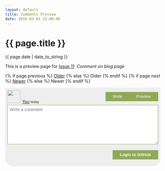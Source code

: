```yaml
---
layout: default
title: Comments Preview
date: 2015-03-01 12:00:00
---
```


<div class="post">
  <h1 class="post-title">{{ page.title }}</h1>
  <span class="post-date">{{ page.date | date_to_string }}</span>

  <p>This is a preview page for <a href="https://github.com/wireddown/ghpages-ghcomments/issues/11">Issue 11</a>: <em>Comment on blog page</em></p>

</div>

<div class="pagination">
  {% if page.previous %}
    <a class="pagination-item older" href="{{ site.baseurl }}{{ page.previous.url }}">Older</a>
  {% else %}
    <span class="pagination-item older">Older</span>
  {% endif %}
  {% if page.next %}
    <a class="pagination-item newer" href="{{ site.baseurl }}{{ page.next.url }}">Newer</a>
  {% else %}
    <span class="pagination-item newer">Newer</span>
  {% endif %}
</div>

<div class="gpgc-new-section gpgc-comments-font gpgc-hidden" id="gpgc_all_comments">
</div>

<div class="gpgc-new-section gpgc-comments-font gpgc-hidden" id="gpgc_no_comments">
  <p class="gpgc-no-comments">No comments</p>
</div>

<div class="gpgc-actions gpgc-hidden" id="gpgc_actions">
  <span class="gpgc-action">
    <button class="gpgc-show" id="show_comments_button" onclick="showAllComments(CommentsArray)"></button>
  </span>
</div>

<div class="gpgc-comment gpgc-comments-font" id="gpgc_new_comment">
  <div>
    <div class="gpgc-comment-header">
      <a id="gpgc_reader_url" href="#"><img class="gpgc-avatar" id="gpgc_reader_avatar" src="{{ site.baseurl }}/public/apple-touch-icon-precomposed.png" height="42" /><span id="gpgc_reader_login">You</span></a>
      <small>today</small>
      <div class="gpgc-tabs">
        <button class="gpgc-tab" id="write_button">Write</button>
        <button class="gpgc-tab" id="preview_button">Preview</button>
      </div>
    </div>
    <div class="gpgc-new-comment" id="write_div">
      <div class="gpgc-comment-form">
        <textarea class="gpgc-comment-form-textarea" id="new_comment_field" placeholder="Write a comment"></textarea>
      </div>
    </div>
    <div class="gpgc-new-comment gpgc-comment-contents gpgc-hidden" id="preview_div">
    </div>
    <div class="gpgc-comment-help">
      <div class="gpgc-hidden" id="help_message">
      </div>
    </div>
    <div class="gpgc-new-comment-bottom-actions">
      <button class="gpgc-submit" id="login_button" onclick="loginToGitHub()"><strong>Login to GitHub</strong></button>
      <button class="gpgc-submit gpgc-hidden" id="submit_button" onclick="postComment()"><strong>Submit</strong></button>
    </div>
  </div>
</div>

<div class="gpgc-new-section gpgc-comments-font gpgc-help-error gpgc-hidden" id="gpgc_reader_error">
</div>

<div class="gpgc_last_div">
</div>

<script>
  var ShortMonthForIndex = { 0: "Jan", 1: "Feb", 2: "Mar", 3: "Apr", 4: "May", 5: "Jun", 6: "Jul", 7: "Aug", 8: "Sep", 9: "Oct", 10: "Nov", 11: "Dec" };
  var AccessToken = "";
  var TokenAuthenticationStarted = false;
  var IssueUrl = "";
  var CommentsUrl = "";
  var CommentsArray = [];
  var StateChallenge = "";

  var AllCommentsDiv = document.getElementById("gpgc_all_comments");
  var NoCommentsDiv = document.getElementById("gpgc_no_comments");
  var ActionsDiv = document.getElementById("gpgc_actions");
  var ShowCommentsButton = document.getElementById("show_comments_button");

  var NewCommentDiv = document.getElementById("gpgc_new_comment");
  var WriteButton = document.getElementById("write_button");
  var WriteDiv = document.getElementById("write_div");
  var CommentMarkdown = document.getElementById("new_comment_field");
  var PreviewButton = document.getElementById("preview_button");
  var PreviewDiv = document.getElementById("preview_div");

  var ReaderGitHubUrl = document.getElementById("gpgc_reader_url");
  var ReaderAvatarUrl = document.getElementById("gpgc_reader_avatar");
  var ReaderLogin = document.getElementById("gpgc_reader_login");
  var LoginButton = document.getElementById("login_button");
  var SubmitButton = document.getElementById("submit_button");

  var HelpMessageDiv = document.getElementById("help_message");
  var ErrorDiv = document.getElementById("gpgc_reader_error");

  window.addEventListener("message", onLogin);

  function onLogin(event) {
    if (event.origin == "{{ site.url }}" && event.data.state == StateChallenge) {
      disableElement(LoginButton);
      getTokenUsingCode(event.data.code);
    }
  }

  function getTokenUsingCode(code) {
    getGitHubApiRequestWithCompletion("https://ghpages-ghcomments.herokuapp.com/authenticate/"+code, /* data: */ null, /* accessToken: */ null, /* onPreRequest: */ noop, onTokenRetrieved, onRetrieveTokenFailed);
  }

  function onTokenRetrieved(retrieveTokenRequest) {
    var tokenResponse = JSON.parse(retrieveTokenRequest.responseText);
    if (tokenResponse.token !== undefined) {
      AccessToken = tokenResponse.token;
      persistToken();
    } else {
      onRetrieveTokenFailed(retrieveTokenRequest);
    }

    authenticateUser();
  }

  function onRetrieveTokenFailed(retrieveTokenRequest) {
    enableElement(LoginButton);
    showFatalError("onRetrieveTokenFailed: \n\n" + retrieveTokenRequest.responseText);
  }

  function initializeData() {
    retrieveToken();
  }

  function retrieveToken() {
    AccessToken = localStorage.getItem("AccessToken");
  }

  function persistToken() {
    localStorage.setItem("AccessToken", AccessToken);
  }

  function clearToken() {
    authenticateUser();
    persistToken();
  }

  function showCommentHelpMessage(message) {
    showCommentHelp(message, /* isRawHtml: */ false, "gpgc-help-message", "gpgc-help-error");
  }

  function showCommentHelpError(error, isRawHtml) {
    showCommentHelp(error, isRawHtml, "gpgc-help-error", "gpgc-help-message");
  }

  function showCommentHelp(message, isRawHtml, cssClassToAdd, cssClassToRemove) {
    if (isRawHtml) {
      HelpMessageDiv.innerHTML = message;
    } else {
      HelpMessageDiv.innerHTML = "<p>" + message + "</p>";
    }
    HelpMessageDiv.classList.add(cssClassToAdd);
    HelpMessageDiv.classList.remove(cssClassToRemove);
    showElement(HelpMessageDiv);
  }

  function clearCommentHelp() {
    HelpMessageDiv.innerHTML = "";
    HelpMessageDiv.classList.remove("gpgc-help-message");
    HelpMessageDiv.classList.remove("gpgc-help-error");
    hideElement(HelpMessageDiv);
  }

  function showFatalError(internalMessage) {
    {% if site.data.gpgc.enable_diagnostics %}
      var nextStepMessage = "<p>If you're the site owner, please contact <strong><a href='https://github.com/wireddown/ghpages-ghcomments/issues'>ghpages-ghcomments</a></strong> for help.</p><p><strong>Internal message</strong></p><pre>" + internalMessage + "</pre>";
    {% else %}
      var nextStepMessage = "<p>If you're the site owner, please set <code>enable_diagnostics</code> to <code>true</code> in <code>_data/gpgc.yml</code> to see more details.</p>";
    {% endif %}
    ErrorDiv.innerHTML += "<h2>Oops!</h2><p>Something surprising happened.</p>" + nextStepMessage;
    showElement(ErrorDiv);
  }

  function updateCommenterInformation(userJson) {
    ReaderGitHubUrl.href = userJson.html_url;
    ReaderAvatarUrl.src = userJson.avatar_url;
    ReaderLogin.innerHTML = userJson.login;
  }

  function loginToGitHub() {
    var challengeArray = new Uint32Array(2);
    window.crypto.getRandomValues(challengeArray);
    StateChallenge = challengeArray[0].toString() + challengeArray[1].toString();
    var data = {
      "client_id": "0ef5ca17b24db4e46807",
      "scope": "public_repo",
      "state": StateChallenge,
      "redirect_uri": "{{ site.url }}/ghpages-ghcomments/preview/on_login/index.html"};

    var urlParameters = Object.keys(data).map(function(key){ 
      return encodeURIComponent(key) + "=" + encodeURIComponent(data[key]); 
    }).join("&");

    window.open(
      "https://github.com/login/oauth/authorize?"+urlParameters,
      "Log In to GitHub",
      "resizable,scrollbars,status,width=1024,height=620"
    );
  }

  function onAuthenticateUserStarted() {
    clearCommentHelp();
  }

  function onUserAuthenticated(checkAuthenticationRequest) {
    {% if site.data.gpgc.enable_diagnostics %}
      var elementsToShow = [ SubmitButton ];
      var elementsToHide = [ LoginButton ];
    {% else %}
      var elementsToShow = [ SubmitButton ];
      var elementsToHide = [ LoginButton ];
    {% endif %}
    var elementsToEnable = [ SubmitButton ];
    var elementsToDisable = [  ];
    persistToken();
    updateCommenterInformation(JSON.parse(checkAuthenticationRequest.responseText));
    clearCommentHelp();
    updateElements(elementsToShow, elementsToHide, elementsToEnable, elementsToDisable);
  }

  function onUserAuthenticationError(checkAuthenticationRequest) {
    TokenAuthenticationStarted = false;
    AccessToken = "";
    var helpErrorMessage = "Sorry, it looks like the token isn't valid. Please try again.";
    var isRawHtml = false;
{% if site.data.gpgc.enable_diagnostics %}
    helpErrorMessage = "<h3><strong>gpgc</strong> Error: Authentication Failed</h3><p>Could not authenticate OAuth token</p><p>GitHub response:</p><p><pre>" + checkAuthenticationRequest.responseText + "</pre></p>";
    isRawHtml = true;
{% endif %}
    showCommentHelpError(helpErrorMessage, isRawHtml);
    onAuthenticateUserFailed();
    return;
  }

  function onAuthenticateUserFailed() {
    var elementsToShow = [ LoginButton ];
    var elementsToHide = [ SubmitButton ];
    var elementsToEnable = [ LoginButton ];
    var elementsToDisable = [ SubmitButton ];
    updateElements(elementsToShow, elementsToHide, elementsToEnable, elementsToDisable);
  }

  function authenticateUser() {
    if (AccessToken == null) {
      onAuthenticateUserFailed();
      updateCommenterInformation({ login: "You", html_url: "#", avatar_url: "{{ site.baseurl }}/public/apple-touch-icon-precomposed.png" });
    } else if (AccessToken.length == 40) {
      if (TokenAuthenticationStarted == false) {
        TokenAuthenticationStarted = true;
        var userIdUrl = "https://api.github.com/user";
        getGitHubApiRequestWithCompletion(userIdUrl, /* data: */ null, AccessToken, onAuthenticateUserStarted, onUserAuthenticated, onUserAuthenticationError);
      }
    } else if (AccessToken.length == 0) {
      onAuthenticateUserFailed();
      updateCommenterInformation({ login: "You", html_url: "https://github.com/wireddown/ghpages-ghcomments", avatar_url: "https://raw.githubusercontent.com/wireddown/ghpages-ghcomments/gh-pages/public/apple-touch-icon-precomposed.png" });
      showCommentHelpMessage("To leave a comment, please provide a <a href=''>GitHub OAuth token</a>.");
    } else {
      onAuthenticateUserFailed();
      updateCommenterInformation({ login: "You", html_url: "#", avatar_url: "{{ site.baseurl }}/public/apple-touch-icon-precomposed.png" });
      showCommentHelpError("An OAuth token must be 40 characters long, yours is " + AccessToken.length + " long.", /* isRawHtml: */ false);
    }
  }

  function onPostCommentStarted() {
    showCommentHelpMessage("<em>Posting comment...</em>");
  }

  function onCommentPosted(postCommentRequest) {
    var commentInformation = JSON.parse(postCommentRequest.responseText);
    var newComment = formatComment(commentInformation.user.avatar_url, commentInformation.user.html_url, commentInformation.user.login, commentInformation.body_html, commentInformation.updated_at);
    AllCommentsDiv.innerHTML += newComment;
    showAllComments();
    updateCommentFormMode("write", /* reset: */ true);
    clearCommentHelp();
  }

  function onPostCommentError(postCommentRequest) {
    var helpErrorMessage = "Sorry, something surprising happened. Please try again.";
    var isRawHtml = false;
{% if site.data.gpgc.enable_diagnostics %}
    helpErrorMessage = "<h3><strong>gpgc</strong> Error: Comment Failed</h3><p>Could not create a new comment</p><p>GitHub response:</p><p><pre>" + postCommentRequest.responseText + "</pre></p>";
    isRawHtml = true;
{% endif %}
    showCommentHelpError(helpErrorMessage, isRawHtml);
  }

  function postComment() {
    if (CommentMarkdown.value.length == 0) {
      showCommentHelpError("Sorry, but your comment is empty. Please try again.");
      return;
    } else {
      clearCommentHelp();
    }

    var createCommentJson = { body: CommentMarkdown.value };
    postGitHubApiRequestWithCompletion(CommentsUrl, JSON.stringify(createCommentJson), AccessToken, onPostCommentStarted, onCommentPosted, onPostCommentError);
  }

  function onRenderRequestStarted() {
    PreviewDiv.innerHTML = "<p><em>Rendering...</em></p>";
  }

  function onMarkdownRendered(renderRequest) {
    var renderedHtml = renderRequest.responseText;
    PreviewDiv.innerHTML = renderedHtml;
  }

  function onMarkdownRenderError(renderRequest) {
    var helpErrorMessage = "Sorry, something surprising happened. Please try again.";
    var isRawHtml = false;
{% if site.data.gpgc.enable_diagnostics %}
    helpErrorMessage = "<h3><strong>gpgc</strong> Error: Render Failed</h3><p>Could not render comment markdown</p><p>GitHub response:</p><p><pre>" + renderRequest.responseText + "</pre></p>";
    isRawHtml = true;
{% endif %}
    showCommentHelpError(helpErrorMessage, isRawHtml);
    return;
  }

  function renderMarkdown(markdown) {
    renderUrl = "https://api.github.com/markdown";
    markdownBundle = {text: markdown, mode: "gfm", context: "{{ site.data.gpgc.repo_owner }}/{{ site.data.gpgc.repo_name }}"};
    postGitHubApiRequestWithCompletion(renderUrl, JSON.stringify(markdownBundle), AccessToken, onRenderRequestStarted, onMarkdownRendered, onMarkdownRenderError);
  }

  function updateCommentFormMode(newMode, reset) {
    var elementsToShow = [];
    var elementsToHide = [];

    if (newMode === "preview") {
      WriteButton.onclick = function() { updateCommentFormMode("write", /* reset: */ false) };
      WriteButton.className = "gpgc-tab";
      PreviewButton.onclick = null;
      PreviewButton.classList.add("preview");
      elementsToHide.push(WriteDiv);
      elementsToShow.push(PreviewDiv);
      PreviewDiv.innerHTML = "";
      renderMarkdown(CommentMarkdown.value);
    } else if (newMode === "write") {
      WriteButton.onclick = null;
      WriteButton.classList.add("write");
      PreviewButton.onclick = function() { updateCommentFormMode("preview", /* reset: */ false) };
      PreviewButton.className = "gpgc-tab";
      elementsToShow.push(WriteDiv);
      elementsToHide.push(PreviewDiv);
    }

    updateElements(elementsToShow, elementsToHide, /* elementsToEnable: */ null, /* elementsToDisable: */ null);

    if (reset) {
      CommentMarkdown.value = "";
      PreviewDiv.innerHTML = "";
    }
  }

  function initializeNewCommentForm() {
    authenticateUser();
    updateCommentFormMode("write", /* reset: */ false);
  }

  function findAndCollectComments(userName, repositoryName, issueTitle) {
    var safeQuery = encodeURI(issueTitle);
    var seachQueryUrl = "https://api.github.com/search/issues?q=" + safeQuery + "+repo:" + userName + "/" + repositoryName + "+type:issue+in:title";
    getGitHubApiRequestWithCompletion(seachQueryUrl, /* data: */ null, AccessToken, /* onPreRequest: */ noop, onSearchComplete, onSearchError);
  }

  function onSearchComplete(searchRequest) {
    var searchResults = JSON.parse(searchRequest.responseText);
    if (searchResults.total_count === 1) {
      IssueUrl = searchResults.items[0].html_url;
      CommentsUrl = searchResults.items[0].comments_url
      getGitHubApiRequestWithCompletion(CommentsUrl, /* data: */ null, AccessToken, /* onPreRequest: */ noop, onQueryComments, onQueryCommentsError);
    }
    else {
      onSearchError(searchRequest);
    }
  }

  function onSearchError(searchRequest) {
{% if site.data.gpgc.enable_diagnostics %}
    var searchErrorMessage = ""
    if (searchRequest.status != 200) {
      searchErrorMessage = "<h3><strong>gpgc</strong> Error: Search Failed</h3><p>Could not search GitHub repository <strong><a href='https://www.github.com/{{ site.data.gpgc.repo_owner }}/{{ site.data.gpgc.repo_name }}'>{{ site.data.gpgc.repo_owner }}/{{ site.data.gpgc.repo_name }}</a></strong>.</p><p>GitHub response:</p><p><pre>" + searchRequest.responseText + "</pre></p><p>Check:<ul><li><code>repo_owner</code> in <code>_data/gpgc.yml</code> for typos.</li><li><code>repo_name</code> in <code>_data/gpgc.yml</code> for typos.</li></ul></p>";
    }

    var missingIssueMessage = "";
    var searchResults = JSON.parse(searchRequest.responseText);
    if (searchResults.total_count !== undefined && searchResults.total_count === 0) {
      missingIssueMessage = "<h3><strong>gpgc</strong> Error: Missing Issue</h3><p>Could not find comment issue with the title <em>{{ include.post_title }}</em> in the repository <strong><a href='https://www.github.com/{{ site.data.gpgc.repo_owner }}/{{ site.data.gpgc.repo_name }}'>{{ site.data.gpgc.repo_owner }}/{{ site.data.gpgc.repo_name }}</a></strong>.</p><p>Check:<ul><li>for typos in the Jekyll <code>title</code> front matter for this post: <code>{{ page.path }}</code>.</li><li>that the <code>repo_name</code> in <code>_data/gpgc.yml</code> matches the repository for this site.</li><li>the terminal output from <code>git push</code> for other error messages if the git hooks are installed.</li></ul></p>";
    }

    var allMessagesHtml = searchErrorMessage + missingIssueMessage;
    if (allMessagesHtml.length > 0) {
      allMessagesHtml += "<h3>Search Help</h3><p>Verify your site's configuration with the <a href='downtothewire.io/ghpages-ghcomments/setup/'>setup instructions</a> and refer to the <a href='http://downtothewire.io/ghpages-ghcomments/advanced/verbose-usage/'>verbose usage</a> for step-by-step details.</p><p>Contact <strong><a href='https://github.com/wireddown/ghpages-ghcomments/issues'>ghpages-ghcomments</a></strong> for more help.</p>";

      ErrorDiv.innerHTML += allMessagesHtml;
      showElement(ErrorDiv);
    }
{% else %}
    if (searchRequest.status == 401) {
      AccessToken = "";
      findAndCollectComments("{{ site.data.gpgc.repo_owner }}", "{{ site.data.gpgc.repo_name }}", "{{ include.post_title }}");
    }
    else {
      showFatalError("onSearchError: \n\n" + searchRequest.responseText);
    }
{% endif %}
    return;
  }

  function onQueryComments(commentRequest) {
    CommentsArray = CommentsArray.concat(JSON.parse(commentRequest.responseText));
    var commentsPages = commentRequest.getResponseHeader("Link");
    if (commentsPages) {
      var commentsLinks = commentsPages.split(",");
      for (var i = 0; i < commentsLinks.length; i++) {
        if (commentsLinks[i].search('rel="next"') > 0) {
          var linkStart = commentsLinks[i].search("<");
          var linkStop = commentsLinks[i].search(">");
          var nextLink = commentsLinks[i].substring(linkStart + 1, linkStop);
          getGitHubApiRequestWithCompletion(nextLink, /* data: */ null, /* accessToken: */ null, /* onPreRequest: */ noop, onQueryComments, onQueryCommentsError);
          return;
        }
      }
      updateCommentsAndActions(CommentsArray);
    }
    else {
      updateCommentsAndActions(CommentsArray);
    }
  }

  function onQueryCommentsError(commentRequest) {
    showFatalError("onQueryCommentsError: \n\n" + commentRequest.responseText);
  }

  function updateCommentsAndActions(allComments) {
    var elementsToShow = [];
    var elementsToHide = [];

    if (allComments.length === 0) {
      elementsToShow.push(NoCommentsDiv);
    } else {
      var allCommentsHtml = formatAllComments(CommentsArray);
      AllCommentsDiv.innerHTML = allCommentsHtml + AllCommentsDiv.innerHTML;

      var commentOrComments = allComments.length == 1 ? "Comment" : "Comments";
      ShowCommentsButton.innerHTML = "Show " + allComments.length + " " + commentOrComments;

      if (typeof {{ site.data.gpgc.use_show_action }} === "boolean" && {{ site.data.gpgc.use_show_action }}) {
        elementsToShow.push(ActionsDiv);
        elementsToHide.push(AllCommentsDiv);
      }
      else {
        elementsToHide.push(ActionsDiv);
        elementsToShow.push(AllCommentsDiv);
      }
    }

    updateElements(elementsToShow, elementsToHide, /* elementsToEnable: */ null, /* elementsToDisable: */ null);
  }

  function showAllComments(allComments) {
    var elementsToShow = [ AllCommentsDiv ];
    var elementsToHide = [ ActionsDiv, NoCommentsDiv ];
    updateElements(elementsToShow, elementsToHide, /* elementsToEnable: */ null, /* elementsToDisable: */ null);
  }

  function formatAllComments(allComments) {
    var allCommentsHtml = "";
    for (var i = 0; i < allComments.length; i++) {
      var user = allComments[i].user;
      allCommentsHtml += formatComment(user.avatar_url, user.html_url, user.login, allComments[i].body_html, allComments[i].updated_at);
    }

    return allCommentsHtml;
  }

  function formatComment(userAvatarUrl, userHtmlUrl, userLogin, commentBodyHtml, commentTimeStamp) {
    var commentDate = new Date(commentTimeStamp);
    var shortMonth = ShortMonthForIndex[commentDate.getMonth()];
    var commentHtml = "<div class='gpgc-comment'>";
    commentHtml += "<div class='gpgc-comment-header'>";
    commentHtml += "<a href='" + userHtmlUrl + "'><img class='gpgc-avatar' src='" + userAvatarUrl + "' height='42' />" + userLogin + "</a> ";
    commentHtml += "<small>on " + commentDate.getDate() + " " + shortMonth + " " + commentDate.getFullYear() + "</small>";
    commentHtml += "</div>";
    commentHtml += "<div class='gpgc-comment-contents'>" + commentBodyHtml + "</div>";
    commentHtml += "</div>";
    return commentHtml;
  }

  function getGitHubApiRequestWithCompletion(url, data, accessToken, onPreRequest, onSuccess, onError) {
    doGitHubApiRequestWithCompletion("GET", url, data, accessToken, onPreRequest, onSuccess, onError);
  }

  function postGitHubApiRequestWithCompletion(url, data, accessToken, onPreRequest, onSuccess, onError) {
    doGitHubApiRequestWithCompletion("POST", url, data, accessToken, onPreRequest, onSuccess, onError);
  }

  function doGitHubApiRequestWithCompletion(method, url, data, accessToken, onPreRequest, onSuccess, onError) {
    var gitHubRequest = new XMLHttpRequest();
    gitHubRequest.open(method, url, /* async: */ true);

    if (accessToken != null && accessToken != "") {
      gitHubRequest.setRequestHeader("Authorization", "token " + accessToken);
    }

    gitHubRequest.setRequestHeader("Accept", "application/vnd.github.v3.html+json");
    gitHubRequest.onreadystatechange = function() { onRequestReadyStateChange(gitHubRequest, onSuccess, onError) };

    onPreRequest();
    gitHubRequest.send(data);
  }

  function noop() {
  }

  function onRequestReadyStateChange(httpRequest, onSuccess, onError) {
    if (httpRequest.readyState != 4) { return; }
    if (httpRequest.status == 200 || httpRequest.status == 201) {
      onSuccess(httpRequest);
    } else {
      onError(httpRequest);
    }
  }

  function updateElements(elementsToShow, elementsToHide, elementsToEnable, elementsToDisable) {
    if (elementsToShow != null) showElements(elementsToShow);
    if (elementsToHide != null) hideElements(elementsToHide);
    if (elementsToEnable != null) enableElements(elementsToEnable);
    if (elementsToDisable != null) disableElements(elementsToDisable);
  }

  function updateElementVisibility(element, makeVisible) {
    if (makeVisible) {
      element.classList.remove("gpgc-hidden");
    } else {
      element.classList.add("gpgc-hidden");
    }
  }

  function showElement(element) {
    updateElementVisibility(element, /* makeVisible: */ true);
  }

  function showElements(elementList) {
    for (var i = 0; i < elementList.length; i++) {
      showElement(elementList[i]);
    }
  }

  function hideElement(element) {
    updateElementVisibility(element, /* makeVisible: */ false);
  }

  function hideElements(elementList) {
    for (var i = 0; i < elementList.length; i++) {
      hideElement(elementList[i]);
    }
  }

  function updateElementInteractivity(element, makeInteractive) {
    if (makeInteractive) {
      element.disabled = false;
    } else {
      element.disabled = true;
    }
  }

  function enableElement(elementToEnable) {
    updateElementInteractivity(elementToEnable, /* makeInteractive: */ true);
  }

  function enableElements(elementList) {
    for (var i = 0; i < elementList.length; i++) {
      enableElement(elementList[i]);
    }
  }

  function disableElement(elementToDisable) {
    updateElementInteractivity(elementToDisable, /* makeInteractive: */ false);
  }

  function disableElements(elementList) {
    for (var i = 0; i < elementList.length; i++) {
      disableElement(elementList[i]);
    }
  }

{% if site.data.gpgc.enable_diagnostics %}
  function verifyCss() {
    var css = document.styleSheets;
    var foundCssInHead = false;
    var fetchedCss = false;
    for (var i = 0; i < css.length; i++) {
      if (css[i].href.match("ghpages-ghcomments.css")) {
        foundCssInHead = true;
        if (css[i].cssRules.length > 0) {
          fetchedCss = true;
        }
        break;
      }
    }

    var missingCssMessage = "";
    if (! foundCssInHead) {
      missingCssMessage = "<h3><strong>gpgc</strong> Error: Missing CSS</h3><p><code>ghpages-ghcomments.css</code> is not in the &lt;head&gt; element.</p><p>Add a <code>&lt;link&gt;</code> element to <code>_includes/head.hml</code>.</p>";
    }

    var css404Message = "";
    if (! fetchedCss && foundCssInHead) {
      css404Message = "<h3><strong>gpgc</strong> Error: CSS 404</h3><p>Could not retrieve <code>ghpages-ghcomments.css</code> from your site.</p><p>Check <code>_includes/head.hml</code> for typos.</p>";
    }

    var allMessagesHtml = missingCssMessage + css404Message;
    if (allMessagesHtml.length > 0) {
      allMessagesHtml += "<h3>CSS Help</h3><p>Verify your site's configuration with the <a href='downtothewire.io/ghpages-ghcomments/setup/'>setup instructions</a> and refer to the <a href='http://downtothewire.io/ghpages-ghcomments/advanced/verbose-usage/'>verbose usage</a> for step-by-step details.</p><p>Contact <strong><a href='https://github.com/wireddown/ghpages-ghcomments/issues'>ghpages-ghcomments</a></strong> for more help.</p>";

      ErrorDiv.innerHTML += allMessagesHtml;
      showElement(ErrorDiv);
    }
  }

  verifyCss();
{% endif %}

  initializeData();
  initializeNewCommentForm();
  findAndCollectComments("{{ site.data.gpgc.repo_owner }}", "{{ site.data.gpgc.repo_name }}", "{{ page.title }}");
</script>

<style media="screen" type="text/css">

.gpgc-hidden {
  display: none !important;
}

.gpgc-actions  {
  overflow: hidden; /* clearfix */
  margin-left: -1rem;
  margin-right: -1rem;
}

.gpgc-action {
  display: block;
  padding: 1rem;
  text-align: center;
}

.gpgc-show {
  display: inline-block;
  padding-top: 1rem;
  padding-bottom: 1rem;
  width: 14rem;
  font-family: "PT Sans", Helvetica, Arial, sans-serif;
  font-size: 1rem;
  border: solid 1px #90a959; /* THEME: use `a` color */
  color: #90a959; /* THEME: use `a` color */
  background-color: #fff;
  cursor: pointer;
}

.gpgc-show:hover {
  background-color: #f5f5f5;
}

.gpgc-comments-font {
  font-size: .8rem;
}

@media (min-width: 410px) {
  .gpgc-submit {
    float: right;
    display: inline;
  }

  .gpgc-oauth-token {
    width: 24em;
  }

  .gpgc-tabs {
    float: right;
    padding-left: 0px;
  }
  
  .gpgc-token-actions {
    width: 320px !important;
  }

  .gpgc-new-comment-bottom-actions {
    padding: .4rem .4rem 3.2rem !important;
  }
}

.gpgc-token-actions {
  margin-bottom: .8rem;
  display: inline-block;
  width: 100%;
}

.gpgc-comment-header {
  padding-top: .4rem;
  padding-right: .4rem;
  padding-left: .4rem;
  margin-bottom: .2rem;
}

.gpgc-comment-form {
  padding-left: .4rem;
  padding-right: .4rem;
}

.gpgc-comment-form-textarea {
  font-family: inherit;
  display: block;
  width: 100%;
  min-height: 8rem;
  margin-left: auto;
  margin-right: auto;
  padding: .4rem;
  resize: vertical;
  border: solid 1px #90a959; /* THEME: use `a` color */
}

.gpgc-tabs {
  margin-top: .4rem;
  padding-left: 5px;
}

.gpgc-tab {
  padding-left: 1.4rem;
  padding-right: 1.4rem;
  padding-top: .4rem;
  padding-bottom: .4rem;
  margin-left: -5px;
  border: solid 1px #90a959; /* THEME: use `a` color */
  background-color: #90a959; /* THEME: use `a` color */
  color: #FFFFFF;
  cursor: pointer;
}

.gpgc-tab.write {
  border: solid 1px;
  border-color: #90a959; /* THEME: use `a` color */
  background-color: #FFFFFF;
  color: inherit;
  cursor: auto;
}

.gpgc-tab.preview {
  border: solid 1px #90a959;
  background-color: #FFFFFF;
  color: inherit;
  cursor: auto;
}

.gpgc-new-comment {
  min-height: 4rem;
}

.gpgc-new-comment-bottom-actions {
  padding: 0.4rem 0.4rem 1rem;
}

.gpgc-oauth-token {
  width: 100%;
  border: 1px solid #90A959;
  padding: .4rem;
}

.gpgc-submit {
  padding-left: 1.4rem;
  padding-right: 1.4rem;
  padding-top: .4rem;
  padding-bottom: .4rem;
  border: solid 1px #90a959; /* THEME: use `a` color */
  background-color: #90a959; /* THEME: use `a` color */
  cursor: pointer;
}

button:disabled {
  border: solid 1px #888888;
  background-color: #aaaaaa;
  cursor: auto;
}

.gpgc-submit strong {
 color: #FFFFFF;
 }

.gpgc-clear-token {
  padding-left: 1.4rem;
  padding-right: 1.4rem;
  padding-top: .4rem;
  padding-bottom: .4rem;
  border: solid 1px #90a959;
  background-color: #FFFFFF;
  color: inherit;
  cursor: pointer;
  color: #90a959; /* THEME: use `a` color */
}

.gpgc-clear-token:hover {
  background-color: #f5f5f5;
}

.gpgc-comment-help {
  padding: .4rem;
}

.gpgc-help-message {
}

.gpgc-help-error {
  padding: .4rem;
  margin: .4rem;
  border: solid 2px #ab4642;
  background-color: #ffeded;
}

.gpgc-no-comments {
  text-align: center;
}

.gpgc-new-section {
  margin-top: 3rem;
}

.gpgc-comment {
  margin-top: .8rem;
  background-color: #eee;
  border: solid 1px #eee;
          border-radius: 0px 0px 24px 24px;
     -moz-border-radius: 0px 0px 24px 24px;
  -webkit-border-radius: 0px 0px 24px 24px;
}

.gpgc-avatar {
  display: inline;
  margin-bottom: 0px;
  margin-right: .4rem;
  vertical-align: baseline;
}

.gpgc-comment-contents {
  padding: .4rem .4rem 0 .4rem;
}

.gpgc_last_div {
  padding-top: 12rem;
}

</style>
